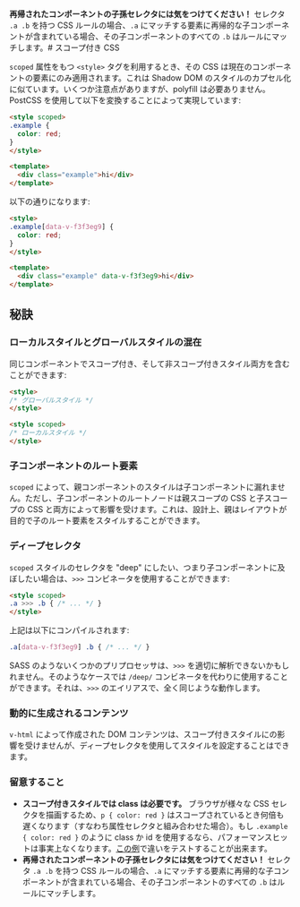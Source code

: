 **再帰されたコンポーネントの子孫セレクタには気をつけてください！** セレクタ `.a .b` を持つ CSS ルールの場合、`.a` にマッチする要素に再帰的な子コンポーネントが含まれている場合、その子コンポーネントのすべての `.b` はルールにマッチします。# スコープ付き CSS

`scoped` 属性をもつ `<style>` タグを利用するとき、その CSS は現在のコンポーネントの要素にのみ適用されます。これは Shadow DOM のスタイルのカプセル化に似ています。いくつか注意点がありますが、polyfill は必要ありません。PostCSS を使用して以下を変換することによって実現しています:

``` html
<style scoped>
.example {
  color: red;
}
</style>

<template>
  <div class="example">hi</div>
</template>
```

以下の通りになります:

``` html
<style>
.example[data-v-f3f3eg9] {
  color: red;
}
</style>

<template>
  <div class="example" data-v-f3f3eg9>hi</div>
</template>
```

## 秘訣

### ローカルスタイルとグローバルスタイルの混在

同じコンポーネントでスコープ付き、そして非スコープ付きスタイル両方を含むことができます:

``` html
<style>
/* グローバルスタイル */
</style>

<style scoped>
/* ローカルスタイル */
</style>
```

### 子コンポーネントのルート要素

`scoped` によって、親コンポーネントのスタイルは子コンポーネントに漏れません。ただし、子コンポーネントのルートノードは親スコープの CSS と子スコープの CSS と両方によって影響を受けます。これは、設計上、親はレイアウトが目的で子のルート要素をスタイルすることができます。

### ディープセレクタ

`scoped` スタイルのセレクタを "deep" にしたい、つまり子コンポーネントに及ぼしたい場合は、`>>>` コンビネータを使用することができます:

``` html
<style scoped>
.a >>> .b { /* ... */ }
</style>
```

上記は以下にコンパイルされます:

``` css
.a[data-v-f3f3eg9] .b { /* ... */ }
```

SASS のようないくつかのプリプロセッサは、`>>>` を適切に解析できないかもしれません。そのようなケースでは `/deep/` コンビネータを代わりに使用することができます。それは、`>>>` のエイリアスで、全く同じような動作します。

### 動的に生成されるコンテンツ

`v-html` によって作成された DOM コンテンツは、スコープ付きスタイルにの影響を受けませんが、ディープセレクタを使用してスタイルを設定することはできます。

### 留意すること

- **スコープ付きスタイルでは class は必要です。** ブラウザが様々な CSS セレクタを描画するため、`p { color: red }` はスコープされているとき何倍も遅くなります（すなわち属性セレクタと組み合わせた場合）。もし `.example { color: red }` のように class か id を使用するなら、パフォーマンスヒットは事実上なくなります。[この例](http://stevesouders.com/efws/css-selectors/csscreate.php)で違いをテストすることが出来ます。
- **再帰されたコンポーネントの子孫セレクタには気をつけてください！** セレクタ `.a .b` を持つ CSS ルールの場合、`.a` にマッチする要素に再帰的な子コンポーネントが含まれている場合、その子コンポーネントのすべての `.b` はルールにマッチします。
